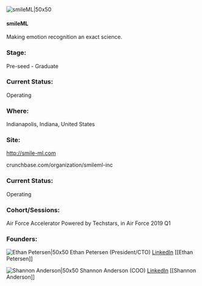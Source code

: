 

![smileML|50x50](https://apimg.techstars.com/connect/images/image_files/5e8cd115a36c115d3b000001/original/Smile_Profile_Square_20190123.png)

#### smileML
Making emotion recognition an exact science.

### Stage: 
Pre-seed - Graduate 

### Current Status: 
Operating

### Where:
Indianapolis, Indiana, United States

### Site:
http://smile-ml.com



crunchbase.com/organization/smileml-inc

### Current Status: 
Operating

### Cohort/Sessions: 
Air Force Accelerator Powered by Techstars, in Air Force 2019 Q1

### Founders: 

![Ethan Petersen|50x50]() Ethan Petersen (President/CTO) [LinkedIn](https://) [[Ethan Petersen]]

![Shannon Anderson|50x50](https://apimg.techstars.com/connect/images/image_files/5e8cd071a36c115d3b000000/original/TS_077_Square_2.png) Shannon Anderson (COO) [LinkedIn](https://linkedin.com/in/shannonander) [[Shannon Anderson]]


